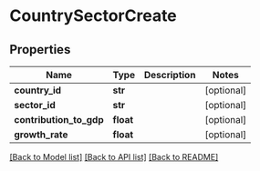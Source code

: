 # CountrySectorCreate

## Properties
Name | Type | Description | Notes
------------ | ------------- | ------------- | -------------
**country_id** | **str** |  | [optional] 
**sector_id** | **str** |  | [optional] 
**contribution_to_gdp** | **float** |  | [optional] 
**growth_rate** | **float** |  | [optional] 

[[Back to Model list]](../README.md#documentation-for-models) [[Back to API list]](../README.md#documentation-for-api-endpoints) [[Back to README]](../README.md)


